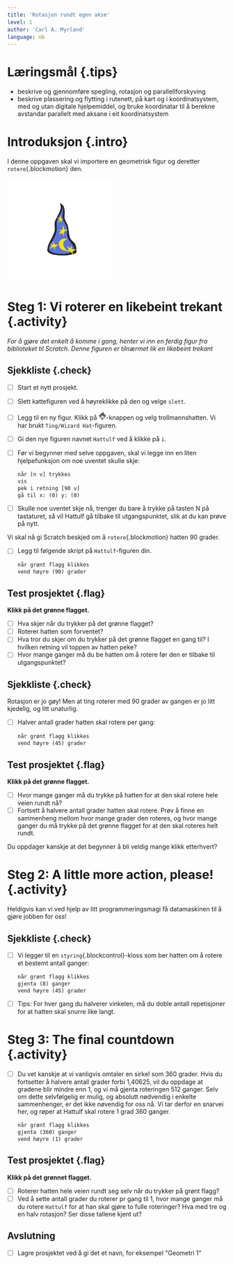 ```yaml
---
title: 'Rotasjon rundt egen akse'
level: 1
author: 'Carl A. Myrland'
language: nb
---
```


# Læringsmål {.tips}
+ beskrive og gjennomføre spegling, rotasjon og parallellforskyving
+ beskrive plassering og flytting i rutenett, på kart og i koordinatsystem, med og utan digitale hjelpemiddel, og bruke koordinatar til å berekne avstandar parallelt med aksane i eit koordinatsystem

# Introduksjon {.intro}
I denne oppgaven skal vi importere en geometrisk figur og deretter `rotere`{.blockmotion} den.

![](Geometri.png)

# Steg 1: Vi roterer en likebeint trekant {.activity}

*For å gjøre det enkelt å komme i gang, henter vi inn en ferdig figur fra biblioteket til Scratch.
Denne figuren er tilnærmet lik en likebeint trekant*

## Sjekkliste {.check}

- [ ] Start et nytt prosjekt.
- [ ] Slett kattefiguren ved å høyreklikke på den og velge `slett`.
- [ ] Legg til en ny figur. Klikk på ![Velg figur fra biblioteket](../bilder/hent-fra-bibliotek.png)-knappen og velg trollmannshatten. Vi har brukt `Ting/Wizard Hat`-figuren.
- [ ] Gi den nye figuren navnet `Hattulf` ved å klikke på `i`.
- [ ] Før vi begynner med selve oppgaven, skal vi legge inn en liten hjelpefunksjon om noe uventet skulle skje:

  ```blocks
  når [n v] trykkes
  vis
  pek i retning [90 v]
  gå til x: (0) y: (0)
  ```
- [ ] Skulle noe uventet skje nå, trenger du bare å trykke på tasten N på tastaturet, så vil Hattulf gå tilbake til utgangspunktet, slik at du kan prøve på nytt.

Vi skal nå gi Scratch beskjed om å `rotere`{.blockmotion} hatten 90 grader.

- [ ] Legg til følgende skript på `Hattulf`-figuren din.

  ```blocks
  når grønt flagg klikkes
  vend høyre (90) grader
  ```

## Test prosjektet {.flag}

__Klikk på det grønne flagget.__

- [ ] Hva skjer når du trykker på det grønne flagget?
- [ ] Roterer hatten som forventet?
- [ ] Hva tror du skjer om du trykker på det grønne flagget en gang til? I hvilken retning vil toppen av hatten peke?
- [ ] Hvor mange ganger må du be hatten om å rotere før den er tilbake til utgangspunktet?

## Sjekkliste {.check}

Rotasjon er jo gøy! Men at ting roterer med 90 grader av gangen er jo litt kjedelig, og litt unaturlig.

- [ ] Halver antall grader hatten skal rotere per gang:

  ```blocks
  når grønt flagg klikkes
  vend høyre (45) grader
  ```

## Test prosjektet {.flag}

__Klikk på det grønne flagget.__

- [ ] Hvor mange ganger må du trykke på hatten for at den skal rotere hele veien rundt nå?
- [ ] Fortsett å halvere antall grader hatten skal rotere. Prøv å finne en sammenheng mellom hvor mange grader den roteres, og hvor mange ganger du må trykke på det grønne flagget for at den skal roteres helt rundt.

Du oppdager kanskje at det begynner å bli veldig mange klikk etterhvert?

# Steg 2: A little more action, please! {.activity}

Heldigvis kan vi ved hjelp av litt programmeringsmagi få datamaskinen til å gjøre jobben for oss!

## Sjekkliste {.check}

- [ ] Vi legger til en `styring`{.blockcontrol}-kloss som ber hatten om å rotere et bestemt antall ganger:

  ```blocks
  når grønt flagg klikkes
  gjenta (8) ganger
  vend høyre (45) grader
  ```

- [ ] Tips: For hver gang du halverer vinkelen, må du doble antall repetisjoner for at hatten skal snurre like langt.

# Steg 3: The final countdown {.activity}

- [ ] Du vet kanskje at vi vanligvis omtaler en sirkel som 360 grader. Hvis du fortsetter å halvere antall grader forbi 1,40625, vil du oppdage at gradene blir mindre enn 1, og vi må gjenta roteringen 512 ganger. Selv om dette selvfølgelig er mulig, og absolutt nødvendig i enkelte sammenhenger, er det ikke nøvendig for oss nå.
  Vi tar derfor en snarvei her, og røper at Hattulf skal rotere 1 grad 360 ganger.

  ```blocks
  når grønt flagg klikkes
  gjenta (360) ganger
  vend høyre (1) grader
  ```

## Test prosjektet {.flag}

__Klikk på det grønnet flagget.__

- [ ] Roterer hatten hele veien rundt seg selv når du trykker på grønt flagg?
- [ ] Ved å sette antall grader du roterer pr gang til 1, hvor mange ganger må du rotere `Hattulf` for at han skal gjøre to fulle roteringer? Hva med tre og en halv rotasjon? Ser disse tallene kjent ut?

## Avslutning

- [ ] Lagre prosjektet ved å gi det et navn, for eksempel "Geometri 1"
